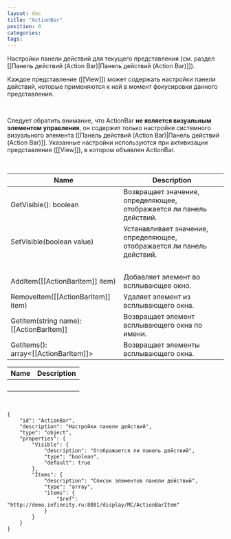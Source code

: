 ```yaml
---
layout: doc
title: "ActionBar"
position: 0
categories: 
tags: 
---
```


Настройки панели действий для текущего представления (см. раздел [[Панель действий (Action Bar)|Панель действий (Action Bar)]]).   

Каждое представление ([[View]]) может содержать настройки панели действий, которые применяются к ней в момент фокусировки данного представления.

   

Следует обратить внимание, что ActionBar **не является визуальным элементом управления**, он содержит только настройки системного визуального элемента [[Панель действий (Action Bar)|Панель действий (Action Bar)]]. Указанные настройки используются при активизации представления ([[View]]), в котором объявлен ActionBar.

   

|Name|Description|
|----|-----------|
|GetVisible(): boolean|Возвращает значение, определяющее, отображается ли панель действий.|
|SetVisible(boolean value)|Устанавливает значение, определяющее, отображается ли панель действий.|
| | |
|AddItem([[ActionBarItem]] item)|Добавляет элемент во всплывающее окно.|
|RemoveItem([[ActionBarItem]] item)|Удаляет элемент из всплывающего окна.|
|GetItem(string name): [[ActionBarItem]]|Возвращает элемент всплывающего окна по имени.|
|GetItems(): array<[[ActionBarItem]]>|Возвращает элементы всплывающего окна.|

|Name|Description|
|----|-----------|
| | |

  

```
{
	"id": "ActionBar",
	"description": "Настройки панели действий",
	"type": "object",
	"properties": {
		"Visible": {
			"description": "Отображается ли панель действий",
			"type": "boolean",
			"default": true
		},
		"Items": {
			"description": "Список элементов панели действий",
			"type": "array",
			"items": {
				"$ref": "http://demo.infinnity.ru:8081/display/MC/ActionBarItem"
			}
		}
	}
}
```

 

 

